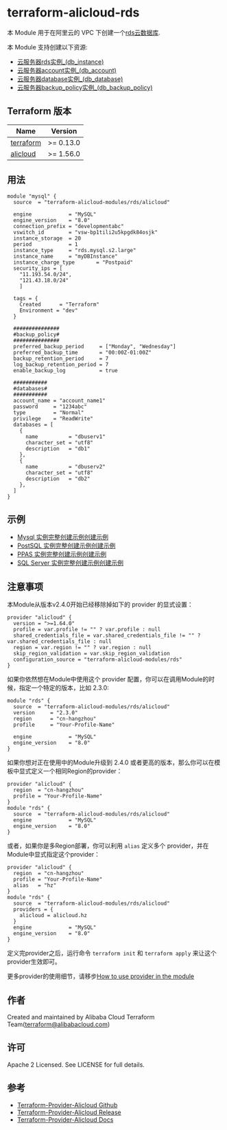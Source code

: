 terraform-alicloud-rds
=====================================================================

本 Module 用于在阿里云的 VPC 下创建一个[rds云数据库](https://help.aliyun.com/document_detail/26092.html). 

本 Module 支持创建以下资源:

* [云服务器rds实例_(db_instance)](https://www.terraform.io/docs/providers/alicloud/r/db_instance.html)
* [云服务器account实例_(db_account)](https://www.terraform.io/docs/providers/alicloud/r/db_account.html)
* [云服务器database实例_(db_database)](https://www.terraform.io/docs/providers/alicloud/r/db_database.html)
* [云服务器backup_policy实例_(db_backup_policy)](https://www.terraform.io/docs/providers/alicloud/r/db_backup_policy.html)

## Terraform 版本

| Name | Version |
|------|---------|
| <a name="requirement_terraform"></a> [terraform](#requirement\_terraform) | >= 0.13.0 |
| <a name="requirement_alicloud"></a> [alicloud](#requirement\_alicloud) | >= 1.56.0

## 用法

```hcl
module "mysql" {
  source  = "terraform-alicloud-modules/rds/alicloud"
  
  engine            = "MySQL"
  engine_version    = "8.0"
  connection_prefix = "developmentabc"
  vswitch_id        = "vsw-bp1tili2u5kpgdk84osjk"
  instance_storage  = 20
  period            = 1
  instance_type     = "rds.mysql.s2.large"
  instance_name     = "myDBInstance"
  instance_charge_type       = "Postpaid"
  security_ips = [
    "11.193.54.0/24",
    "121.43.18.0/24"
    ]
    
  tags = {
    Created      = "Terraform"
    Environment = "dev"
  }
  
  ###############
  #backup_policy#
  ###############
  preferred_backup_period     = ["Monday", "Wednesday"]
  preferred_backup_time       = "00:00Z-01:00Z"
  backup_retention_period     = 7
  log_backup_retention_period = 7
  enable_backup_log           = true
  
  ###########
  #databases#
  ###########
  account_name = "account_name1"
  password     = "1234abc"
  type         = "Normal"
  privilege    = "ReadWrite"
  databases = [
    {
      name          = "dbuserv1"
      character_set = "utf8"
      description   = "db1"
    },
    {
      name          = "dbuserv2"
      character_set = "utf8"
      description   = "db2"
    },
  ]
}
```

## 示例

* [Mysql 实例完整创建示例创建示例](https://github.com/terraform-alicloud-modules/terraform-alicloud-rds/tree/master/examples/mysql)
* [PostSQL 实例完整创建示例创建示例](https://github.com/terraform-alicloud-modules/terraform-alicloud-rds/tree/master/examples/postgre_sql)
* [PPAS 实例完整创建示例创建示例](https://github.com/terraform-alicloud-modules/terraform-alicloud-rds/tree/master/examples/ppas)
* [SQL Server 实例完整创建示例创建示例](https://github.com/terraform-alicloud-modules/terraform-alicloud-rds/tree/master/examples/sql_server)

## 注意事项
本Module从版本v2.4.0开始已经移除掉如下的 provider 的显式设置：
```hcl
provider "alicloud" {
  version = ">=1.64.0"
  profile = var.profile != "" ? var.profile : null
  shared_credentials_file = var.shared_credentials_file != "" ? var.shared_credentials_file : null
  region = var.region != "" ? var.region : null
  skip_region_validation = var.skip_region_validation
  configuration_source = "terraform-alicloud-modules/rds"
} 
```

如果你依然想在Module中使用这个 provider 配置，你可以在调用Module的时候，指定一个特定的版本，比如 2.3.0:

```hcl
module "rds" {
  source  = "terraform-alicloud-modules/rds/alicloud"
  version     = "2.3.0"
  region      = "cn-hangzhou"
  profile     = "Your-Profile-Name"

  engine            = "MySQL"
  engine_version    = "8.0"
}
```
如果你想对正在使用中的Module升级到 2.4.0 或者更高的版本，那么你可以在模板中显式定义一个相同Region的provider：
```hcl
provider "alicloud" {
  region  = "cn-hangzhou"
  profile = "Your-Profile-Name"
}
module "rds" {
  source  = "terraform-alicloud-modules/rds/alicloud"
  engine            = "MySQL"
  engine_version    = "8.0"
}
```
或者，如果你是多Region部署，你可以利用 `alias` 定义多个 provider，并在Module中显式指定这个provider：

```hcl
provider "alicloud" {
  region  = "cn-hangzhou"
  profile = "Your-Profile-Name"
  alias   = "hz"
}
module "rds" {
  source  = "terraform-alicloud-modules/rds/alicloud"
  providers = {
    alicloud = alicloud.hz
  }
  engine            = "MySQL"
  engine_version    = "8.0"
}
```

定义完provider之后，运行命令 `terraform init` 和 `terraform apply` 来让这个provider生效即可。

更多provider的使用细节，请移步[How to use provider in the module](https://www.terraform.io/docs/language/modules/develop/providers.html#passing-providers-explicitly)

作者
-------
Created and maintained by Alibaba Cloud Terraform Team(terraform@alibabacloud.com)

许可
----
Apache 2 Licensed. See LICENSE for full details.

参考
---------
* [Terraform-Provider-Alicloud Github](https://github.com/terraform-providers/terraform-provider-alicloud)
* [Terraform-Provider-Alicloud Release](https://releases.hashicorp.com/terraform-provider-alicloud/)
* [Terraform-Provider-Alicloud Docs](https://www.terraform.io/docs/providers/alicloud/index.html)
